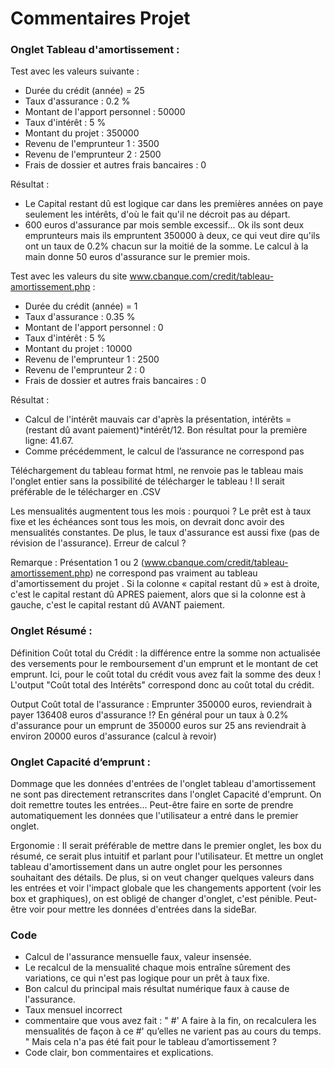 # Commentaires Projet


### Onglet Tableau d'amortissement :

Test avec les valeurs suivante :

- Durée du crédit (année) = 25
- Taux d'assurance : 0.2 %
- Montant de l'apport personnel : 50000
- Taux d'intérêt : 5 %
- Montant du projet : 350000
- Revenu de l'emprunteur 1 : 3500
- Revenu de l'emprunteur 2 : 2500
- Frais de dossier et autres frais bancaires : 0

Résultat : 
- Le Capital restant dû est logique car dans les premières années on paye seulement les intérêts, d'où le fait qu'il ne décroit pas au départ.
- 600 euros d'assurance par mois semble excessif... Ok ils sont deux emprunteurs mais ils empruntent 350000 à deux, ce qui veut dire qu'ils ont un taux de 0.2% chacun sur la moitié de la somme.  Le calcul à la main donne 50 euros d'assurance sur le premier mois.


Test avec les valeurs du site www.cbanque.com/credit/tableau-amortissement.php :

- Durée du crédit (année) = 1
- Taux d'assurance : 0.35 %
- Montant de l'apport personnel : 0
- Taux d'intérêt : 5 %
- Montant du projet : 10000
- Revenu de l'emprunteur 1 : 2500
- Revenu de l'emprunteur 2 : 0
- Frais de dossier et autres frais bancaires : 0

Résultat : 
- Calcul de l'intérêt mauvais car d'après la présentation, intérêts = (restant dû avant paiement)*intérêt/12. Bon résultat pour la première ligne: 41.67. 
- Comme précédemment, le calcul de l’assurance ne correspond pas


Téléchargement du tableau format html, ne renvoie pas le tableau mais l'onglet entier sans la possibilité de télécharger le tableau ! Il serait préférable de le télécharger en .CSV

Les mensualités augmentent tous les mois : pourquoi ? Le prêt est à taux fixe et les échéances sont tous les mois, on devrait donc avoir des mensualités constantes. De plus, le taux d'assurance est aussi fixe (pas de révision de l'assurance). Erreur de calcul ?

Remarque : Présentation 1 ou 2 (www.cbanque.com/credit/tableau-amortissement.php) ne correspond pas vraiment au tableau d'amortissement du projet . Si la colonne « capital restant dû » est à droite, c'est le capital restant dû APRES paiement, alors que si la colonne est à gauche, c'est le capital restant dû AVANT paiement.


### Onglet Résumé :

Définition Coût total du Crédit : la différence entre la somme non actualisée des versements pour le remboursement d'un emprunt et le montant de cet emprunt. Ici, pour le coût total du crédit vous avez fait la somme des deux ! L'output "Coût total des Intérêts" correspond donc au coût total du crédit.

Output Coût total de l'assurance : Emprunter 350000 euros, reviendrait à payer 136408 euros d'assurance !? En général pour un taux à 0.2% d'assurance pour un emprunt de 350000 euros sur 25 ans reviendrait à environ 20000 euros d'assurance (calcul à revoir)

### Onglet Capacité d’emprunt : 
Dommage que les données d'entrées de l'onglet tableau d'amortissement ne sont pas directement retranscrites dans l'onglet Capacité d'emprunt. On doit remettre toutes les entrées... Peut-être faire en sorte de prendre automatiquement les données que l'utilisateur a entré dans le premier onglet. 

Ergonomie : Il serait préférable de mettre dans le premier onglet, les box du résumé, ce serait plus intuitif et parlant pour l'utilisateur.  Et mettre un onglet tableau d'amortissement dans un autre onglet pour les personnes souhaitant des détails.
De plus, si on veut changer quelques valeurs dans les entrées et voir l'impact globale que les changements apportent (voir les box et graphiques), on est obligé de changer d'onglet, c'est pénible. Peut-être voir pour mettre les données d'entrées dans la sideBar.


### Code  
- Calcul de l'assurance mensuelle faux, valeur insensée.
- Le recalcul de la mensualité chaque mois entraîne sûrement des variations, ce qui n'est pas logique pour un prêt à taux fixe.
- Bon calcul du principal mais résultat numérique faux à cause de l'assurance.
- Taux mensuel incorrect 
- commentaire que vous avez fait : "
#' A faire à la fin, on recalculera les mensualités de façon à ce 
#' qu’elles ne varient pas au cours du temps.
" Mais cela n'a pas été fait pour le tableau d’amortissement ?
- Code clair, bon commentaires et explications.
